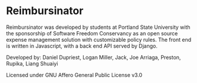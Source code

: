 # Reimbursinator

Reimbursinator was developed by students at Portland State University with the sponsorship of Software Freedom Conservancy as an open source expense management solution with customizable policy rules. The front end is written in Javascript, with a back end API served by Django.

Developed by: Daniel Dupriest, Logan Miller, Jack, Joe Arriaga, Preston, Rupika, Liang Shuaiyi

Licensed under GNU Affero General Public License v3.0
